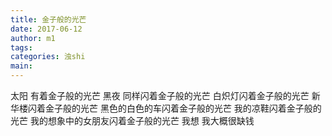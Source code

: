```yaml
---
title: 金子般的光芒
date: 2017-06-12
author: m1
tags:
categories: 浊shi
main: 
---
```


太阳
有着金子般的光芒
黑夜
同样闪着金子般的光芒
白炽灯闪着金子般的光芒
新华楼闪着金子般的光芒
黑色的白色的车闪着金子般的光芒
我的凉鞋闪着金子般的光芒
我的想象中的女朋友闪着金子般的光芒
我想
我大概很缺钱
